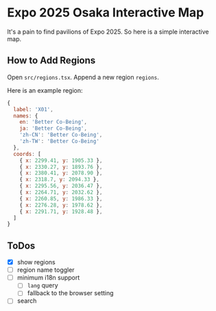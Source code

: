 # Expo 2025 Osaka Interactive Map

It's a pain to find pavilions of Expo 2025. So here is a simple interactive map.

## How to Add Regions

Open `src/regions.tsx`. Append a new region `regions`.

Here is an example region:

```javascript
{
  label: 'X01',
  names: {
    en: 'Better Co-Being',
    ja: 'Better Co-Being',
    'zh-CN': 'Better Co-Being',
    'zh-TW': 'Better Co-Being'
  },
  coords: [
    { x: 2299.41, y: 1905.33 },
    { x: 2330.27, y: 1893.76 },
    { x: 2380.41, y: 2078.90 },
    { x: 2318.7, y: 2094.33 },
    { x: 2295.56, y: 2036.47 },
    { x: 2264.71, y: 2032.62 },
    { x: 2260.85, y: 1986.33 },
    { x: 2276.28, y: 1978.62 },
    { x: 2291.71, y: 1928.48 },
  ]
}
```

## ToDos

- [x] show regions
- [ ] region name toggler
- [ ] minimum i18n support
  - [ ] `lang` query
  - [ ] fallback to the browser setting
- [ ] search
